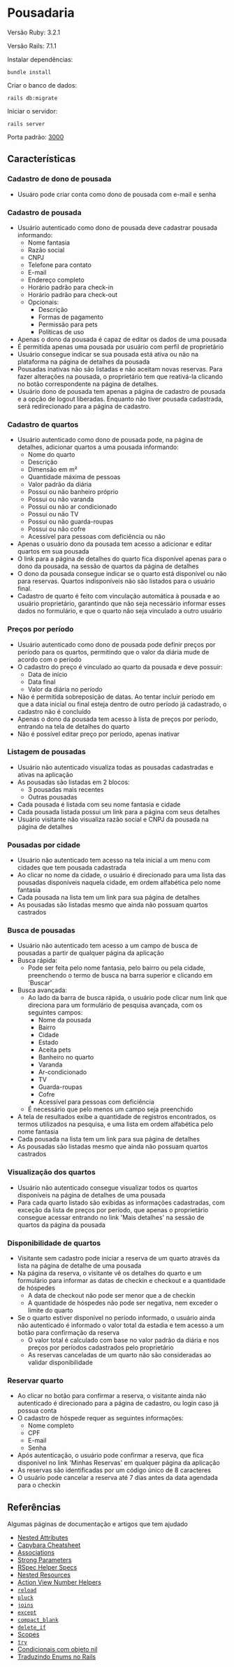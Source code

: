 # Pousadaria

Versão Ruby: 3.2.1

Versão Rails: 7.1.1

Instalar dependências:
```
bundle install
```

Criar o banco de dados:
```
rails db:migrate
```

Iniciar o servidor:
```
rails server
```

Porta padrão: [3000](http://localhost:3000)


## Características

### Cadastro de dono de pousada
- Usuáro pode criar conta como dono de pousada com e-mail e senha

### Cadastro de pousada
- Usuário autenticado como dono de pousada deve cadastrar pousada informando:
  - Nome fantasia
  - Razão social
  - CNPJ
  - Telefone para contato
  - E-mail
  - Endereço completo
  - Horário padrão para check-in
  - Horário padrão para check-out
  - Opcionais:
    - Descrição
    - Formas de pagamento
    - Permissão para pets
    - Políticas de uso
- Apenas o dono da pousada é capaz de editar os dados de uma pousada
- É permitida apenas uma pousada por usuário com perfil de proprietário
- Usuário consegue indicar se sua pousada está ativa ou não na plataforma na página de detalhes da pousada
- Pousadas inativas não são listadas e não aceitam novas reservas. Para fazer alterações na pousada, o proprietário tem que reativá-la clicando no botão correspondente na página de detalhes.
- Usuário dono de pousada tem apenas a página de cadastro de pousada e a opção de logout liberadas. Enquanto não tiver pousada cadastrada, será redirecionado para a página de cadastro.

### Cadastro de quartos
- Usuário autenticado como dono de pousada pode, na página de detalhes, adicionar quartos a uma pousada informando:
  - Nome do quarto
  - Descrição
  - Dimensão em m²
  - Quantidade máxima de pessoas
  - Valor padrão da diária 
  - Possui ou não banheiro próprio
  - Possui ou não varanda
  - Possui ou não ar condicionado
  - Possui ou não TV
  - Possui ou não guarda-roupas
  - Possui ou não cofre
  - Acessível para pessoas com deficiência ou não
- Apenas o usuário dono da pousada tem acesso a adicionar e editar quartos em sua pousada
- O link para a página de detalhes do quarto fica disponível apenas para o dono da pousada, na sessão de quartos da página de detalhes 
- O dono da pousada consegue indicar se o quarto está disponível ou não para reservas. Quartos indisponíveis não são listados para o usuário final.
- Cadastro de quarto é feito com vinculação automática à pousada e ao usuário proprietário, garantindo que não seja necessário informar esses dados no formulário, e que o quarto não seja vinculado a outro usuário

### Preços por período
- Usuário autenticado como dono de pousada pode definir preços por período para os quartos, permitindo que o valor da diária mude de acordo com o período
- O cadastro do preço é vinculado ao quarto da pousada e deve possuir:
  - Data de início
  - Data final
  - Valor da diária no período
- Não é permitida sobreposição de datas. Ao tentar incluir período em que a data inicial ou final esteja dentro de outro período já cadastrado, o cadastro não é concluído
- Apenas o dono da pousada tem acesso à lista de preços por período, entrando na tela de detalhes do quarto
- Não é possível editar preço por período, apenas inativar

### Listagem de pousadas
- Usuário não autenticado visualiza todas as pousadas cadastradas e ativas na aplicação
- As pousadas são listadas em 2 blocos: 
  - 3 pousadas mais recentes
  - Outras pousadas
- Cada pousada é listada com seu nome fantasia e cidade
- Cada pousada listada possui um link para a página com seus detalhes
- Usuário visitante não visualiza razão social e CNPJ da pousada na página de detalhes

### Pousadas por cidade
- Usuário não autenticado tem acesso na tela inicial a um menu com cidades que tem pousada cadastrada
- Ao clicar no nome da cidade, o usuário é direcionado para uma lista das pousadas disponíveis naquela cidade, em ordem alfabética pelo nome fantasia
- Cada pousada na lista tem um link para sua página de detalhes
- As pousadas são listadas mesmo que ainda não possuam quartos castrados

### Busca de pousadas
- Usuário não autenticado tem acesso a um campo de busca de pousadas a partir de qualquer página da aplicação
- Busca rápida:
  - Pode ser feita pelo nome fantasia, pelo bairro ou pela cidade, preenchendo o termo de busca na barra superior e clicando em 'Buscar'
- Busca avançada:
  - Ao lado da barra de busca rápida, o usuário pode clicar num link que direciona para um formulário de pesquisa avançada, com os seguintes campos:
    - Nome da pousada
    - Bairro
    - Cidade
    - Estado
    - Aceita pets
    - Banheiro no quarto
    - Varanda
    - Ar-condicionado
    - TV
    - Guarda-roupas
    - Cofre
    - Acessível para pessoas com deficiência
  - É necessário que pelo menos um campo seja preenchido
- A tela de resultados exibe a quantidade de registros encontrados, os termos utilizados na pesquisa, e uma lista em ordem alfabética pelo nome fantasia
- Cada pousada na lista tem um link para sua página de detalhes
- As pousadas são listadas mesmo que ainda não possuam quartos castrados

### Visualização dos quartos
- Usuário não autenticado consegue visualizar todos os quartos disponíveis na página de detalhes de uma pousada
- Para cada quarto listado são exibidas as informações cadastradas, com exceção da lista de preços por período, que apenas o proprietário consegue acessar entrando no link 'Mais detalhes' na sessão de quartos da página da pousada


### Disponibilidade de quartos
- Visitante sem cadastro pode iniciar a reserva de um quarto através da lista na página de detalhe de uma pousada
- Na página da reserva, o visitante vê os detalhes do quarto e um formulário para informar as datas de checkin e checkout e a quantidade de hóspedes
  - A data de checkout não pode ser menor que a de checkin
  - A quantidade de hóspedes não pode ser negativa, nem exceder o limite do quarto
- Se o quarto estiver disponível no período informado, o usuário ainda não autenticado é informado o valor total da estadia e tem acesso a um botão para confirmação da reserva
  - O valor total é calculado com base no valor padrão da diária e nos preços por períodos cadastrados pelo proprietário
  - As reservas canceladas de um quarto não são consideradas ao validar disponibilidade

### Reservar quarto
- Ao clicar no botão para confirmar a reserva, o visitante ainda não autenticado é direcionado para a página de cadastro, ou login caso já possua conta
- O cadastro de hóspede requer as seguintes informações:
  - Nome completo
  - CPF
  - E-mail
  - Senha
- Após autenticação, o usuário pode confirmar a reserva, que fica disponível no link 'Minhas Reservas' em qualquer página da aplicação
- As reservas são identificadas por um código único de 8 caracteres
- O usuário pode cancelar a reserva até 7 dias antes da data agendada para o checkin


## Referências

Algumas páginas de documentação e artigos que tem ajudado

- [Nested Attributes](https://api.rubyonrails.org/classes/ActiveRecord/NestedAttributes/ClassMethods.html)
- [Capybara Cheatsheet](https://www.campuscode.com.br/conteudos/capybara-cheatsheet)
- [Associations](https://guides.rubyonrails.org/association_basics.html#detailed-association-reference)
- [Strong Parameters](https://api.rubyonrails.org/classes/ActionController/StrongParameters.html)
- [RSpec Helper Specs](https://rspec.info/features/6-0/rspec-rails/helper-specs/helper-spec/)
- [Nested Resources](https://guides.rubyonrails.org/routing.html#nested-resources)
- [Action View Number Helpers](https://api.rubyonrails.org/classes/ActionView/Helpers/NumberHelper.html#)
- [```reload```](https://dpericich.medium.com/using-activerecords-reload-method-to-keep-attributes-current-652504427fc7)
- [```pluck```](https://guides.rubyonrails.org/v5.1/active_record_querying.html#pluck)
- [```joins```](https://guides.rubyonrails.org/active_record_querying.html#joining-tables)
- [```except```](https://api.rubyonrails.org/classes/ActionController/Parameters.html#method-i-except)
- [```compact_blank```](https://edgeapi.rubyonrails.org/classes/ActionController/Parameters.html#method-i-compact_blank)
- [```delete_if```](https://edgeapi.rubyonrails.org/classes/ActionController/Parameters.html#method-i-delete_if)
- [Scopes](https://www.campuscode.com.br/conteudos/scope-em-ruby-on-rails)
- [```try```](https://api.rubyonrails.org/classes/NilClass.html#method-i-try)
- [Condicionais com objeto nil](https://franzejr.github.io/best-ruby/refactorings/conditionals_when_object_is_nil.html#)
- [Traduzindo Enums no Rails](https://www.campuscode.com.br/conteudos/traduzindo-enums-no-rails)